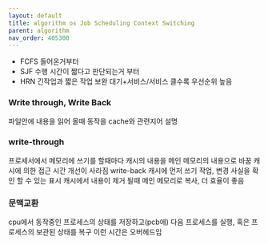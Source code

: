 ```yaml
---
layout: default
title: algorithm os Job Scheduling Context Switching
parent: algorithm
nav_order: 405300
---
```


* FCFS 들어온거부터
* SJF 수행 시간이 짧다고 판단되는거 부터
* HRN 긴작업과 짧은 작업 보완 대기+서비스/서비스 클수록 우선순위 높음

### Write through, Write Back
파일안에 내용을 읽어 올때 동작을 cache와 관련지어 설명


### write-through
프로세서에서 메모리에 쓰기를 할때마다 캐시의 내용을 메인 메모리의 내용으로 바꿈
캐시에 의한 접근 시간 개선이 사라짐
write-back
캐시에 먼저 쓰기 작업, 변경 사실을 확인 할 수 있는 표시
캐시에서 내용이 제거 될때 메인 메모리로 복사, 더 효율이 좋음


### 문맥교환
cpu에서 동작중인 프로세스의 상태를 저장하고(pcb에)
다음 프로세스를 실행, 혹은 프로세스의 보관된 상태를 복구
이런 시간은 오버헤드임
